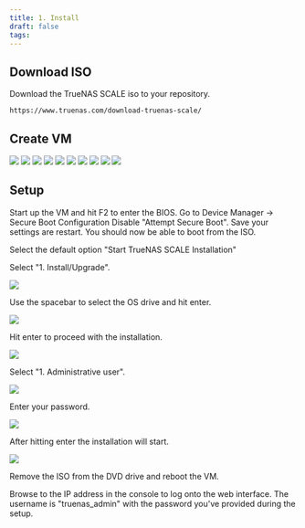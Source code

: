 ```yaml
---
title: 1. Install
draft: false
tags:
---
```

 
## Download ISO

Download the TrueNAS SCALE iso to your repository.

```
https://www.truenas.com/download-truenas-scale/
```

## Create VM

![](truenas_install_1.png)
![](truenas_install_2.png)
![](truenas_install_3.png)
![](truenas_install_4.png)
![](truenas_install_5.png)
![](truenas_install_6.png)
![](truenas_install_7.png)
![](truenas_install_8.png)
![](truenas_install_9.png)
![](truenas_install_10.png)

## Setup

Start up the VM and hit F2 to enter the BIOS.
Go to Device Manager -> Secure Boot Configuration
Disable "Attempt Secure Boot".
Save your settings are restart. You should now be able to boot from the ISO.

Select the default option "Start TrueNAS SCALE Installation"

Select "1. Install/Upgrade".

![](truenas_setup_1.png)

Use the spacebar to select the OS drive and hit enter.

![](truenas_setup_2.png)

Hit enter to proceed with the installation.

![](truenas_setup_3.png)

Select "1. Administrative user".

![](truenas_setup_4.png)

Enter your password.

![](truenas_setup_5.png)

After hitting enter the installation will start.

![](truenas_setup_6.png)

Remove the ISO from the DVD drive and reboot the VM.

Browse to the IP address in the console to log onto the web interface.
The username is "truenas_admin" with the password you've provided during the setup.